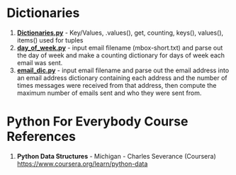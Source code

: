 #  Dictionaries
1.  **[Dictionaries.py](https://github.com/nkuhta/Python-Data-Structures/blob/master/4.%20Dictionaries/Dictionaries.py)** - Key/Values, .values(), get, counting, keys(), values(), items() used for tuples
2.  **[day_of_week.py](https://github.com/nkuhta/Python-Data-Structures/blob/master/4.%20Dictionaries/day_of_week.py)** - input email filename (mbox-short.txt) and parse out the day of week and make a counting dictionary for days of week each email was sent.  
3.  **[email_dic.py](https://github.com/nkuhta/Python-Data-Structures/blob/master/4.%20Dictionaries/email_dict.py)** - input email filename and parse out the email address into an email address dictionary containing each address and the number of times messages were received from that address, then compute the maximum number of emails sent and who they were sent from.    

#  Python For Everybody Course References
1.  **Python Data Structures** - Michigan - Charles Severance (Coursera)   
	https://www.coursera.org/learn/python-data
